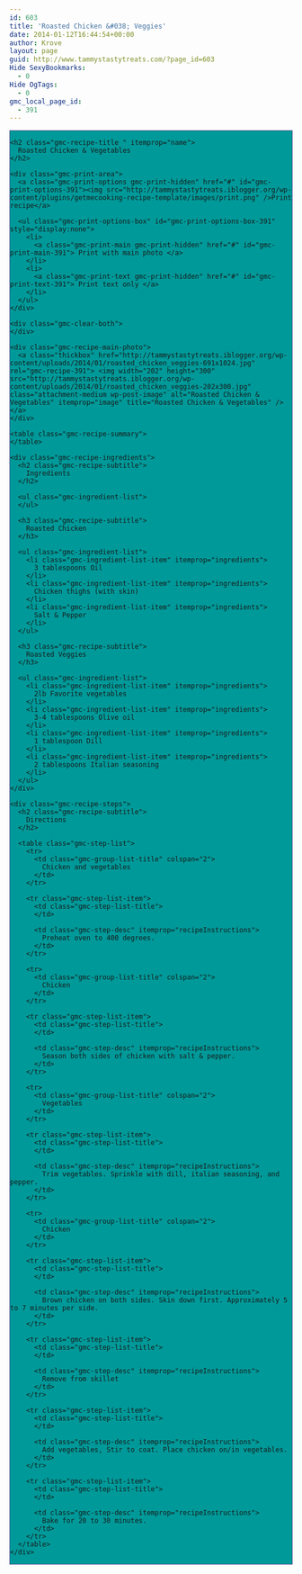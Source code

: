 ```yaml
---
id: 603
title: 'Roasted Chicken &#038; Veggies'
date: 2014-01-12T16:44:54+00:00
author: Krove
layout: page
guid: http://www.tammystastytreats.com/?page_id=603
Hide SexyBookmarks:
  - 0
Hide OgTags:
  - 0
gmc_local_page_id:
  - 391
---
```

<div id="recipes">
  <div class="gmc-recipe" id="gmc-print-391" itemscope itemtype="http://schema.org/Recipe" style="background-color:#009999; border-color:#58528f;border-style:solid;border-width:thin;">
    <meta property="og:site_name" content="http://tammystastytreats.iblogger.org" />
    
    <h2 class="gmc-recipe-title " itemprop="name">
      Roasted Chicken & Vegetables
    </h2>
    
    <div class="gmc-print-area">
      <a class="gmc-print-options gmc-print-hidden" href="#" id="gmc-print-options-391"><img src="http://tammystastytreats.iblogger.org/wp-content/plugins/getmecooking-recipe-template/images/print.png" />Print recipe</a>
      
      <ul class="gmc-print-options-box" id="gmc-print-options-box-391" style="display:none">
        <li>
          <a class="gmc-print-main gmc-print-hidden" href="#" id="gmc-print-main-391"> Print with main photo </a>
        </li>
        <li>
          <a class="gmc-print-text gmc-print-hidden" href="#" id="gmc-print-text-391"> Print text only </a>
        </li>
      </ul>
    </div>
    
    <div class="gmc-clear-both">
    </div>
    
    <div class="gmc-recipe-main-photo">
      <a class="thickbox" href="http://tammystastytreats.iblogger.org/wp-content/uploads/2014/01/roasted_chicken_veggies-691x1024.jpg" rel="gmc-recipe-391"> <img width="202" height="300" src="http://tammystastytreats.iblogger.org/wp-content/uploads/2014/01/roasted_chicken_veggies-202x300.jpg" class="attachment-medium wp-post-image" alt="Roasted Chicken & Vegetables" itemprop="image" title="Roasted Chicken & Vegetables" /> </a>
    </div>
    
    <table class="gmc-recipe-summary">
    </table>
    
    <div class="gmc-recipe-ingredients">
      <h2 class="gmc-recipe-subtitle">
        Ingredients
      </h2>
      
      <ul class="gmc-ingredient-list">
      </ul>
      
      <h3 class="gmc-recipe-subtitle">
        Roasted Chicken
      </h3>
      
      <ul class="gmc-ingredient-list">
        <li class="gmc-ingredient-list-item" itemprop="ingredients">
          3 tablespoons Oil
        </li>
        <li class="gmc-ingredient-list-item" itemprop="ingredients">
          Chicken thighs (with skin)
        </li>
        <li class="gmc-ingredient-list-item" itemprop="ingredients">
          Salt & Pepper
        </li>
      </ul>
      
      <h3 class="gmc-recipe-subtitle">
        Roasted Veggies
      </h3>
      
      <ul class="gmc-ingredient-list">
        <li class="gmc-ingredient-list-item" itemprop="ingredients">
          2lb Favorite vegetables
        </li>
        <li class="gmc-ingredient-list-item" itemprop="ingredients">
          3-4 tablespoons Olive oil
        </li>
        <li class="gmc-ingredient-list-item" itemprop="ingredients">
          1 tablespoon Dill
        </li>
        <li class="gmc-ingredient-list-item" itemprop="ingredients">
          2 tablespoons Italian seasoning
        </li>
      </ul>
    </div>
    
    <div class="gmc-recipe-steps">
      <h2 class="gmc-recipe-subtitle">
        Directions
      </h2>
      
      <table class="gmc-step-list">
        <tr>
          <td class="gmc-group-list-title" colspan="2">
            Chicken and vegetables
          </td>
        </tr>
        
        <tr class="gmc-step-list-item">
          <td class="gmc-step-list-title">
          </td>
          
          <td class="gmc-step-desc" itemprop="recipeInstructions">
            Preheat oven to 400 degrees.
          </td>
        </tr>
        
        <tr>
          <td class="gmc-group-list-title" colspan="2">
            Chicken
          </td>
        </tr>
        
        <tr class="gmc-step-list-item">
          <td class="gmc-step-list-title">
          </td>
          
          <td class="gmc-step-desc" itemprop="recipeInstructions">
            Season both sides of chicken with salt & pepper.
          </td>
        </tr>
        
        <tr>
          <td class="gmc-group-list-title" colspan="2">
            Vegetables
          </td>
        </tr>
        
        <tr class="gmc-step-list-item">
          <td class="gmc-step-list-title">
          </td>
          
          <td class="gmc-step-desc" itemprop="recipeInstructions">
            Trim vegetables. Sprinkle with dill, italian seasoning, and pepper.
          </td>
        </tr>
        
        <tr>
          <td class="gmc-group-list-title" colspan="2">
            Chicken
          </td>
        </tr>
        
        <tr class="gmc-step-list-item">
          <td class="gmc-step-list-title">
          </td>
          
          <td class="gmc-step-desc" itemprop="recipeInstructions">
            Brown chicken on both sides. Skin down first. Approximately 5 to 7 minutes per side.
          </td>
        </tr>
        
        <tr class="gmc-step-list-item">
          <td class="gmc-step-list-title">
          </td>
          
          <td class="gmc-step-desc" itemprop="recipeInstructions">
            Remove from skillet
          </td>
        </tr>
        
        <tr class="gmc-step-list-item">
          <td class="gmc-step-list-title">
          </td>
          
          <td class="gmc-step-desc" itemprop="recipeInstructions">
            Add vegetables, Stir to coat. Place chicken on/in vegetables.
          </td>
        </tr>
        
        <tr class="gmc-step-list-item">
          <td class="gmc-step-list-title">
          </td>
          
          <td class="gmc-step-desc" itemprop="recipeInstructions">
            Bake for 20 to 30 minutes.
          </td>
        </tr>
      </table>
    </div>
  </div>
</div>